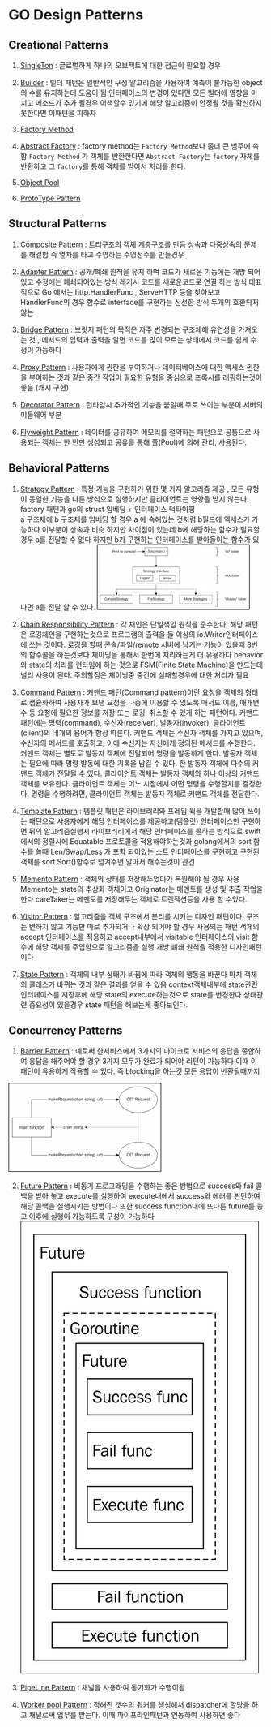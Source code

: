 # GO Design Patterns


## Creational Patterns

1. [SingleTon](https://github.com/BumwooPark/go-design-pattern/tree/master/singleton)
: 글로벌하게 하나의 오브젝트에 대한 접근이 필요할 경우

2. [Builder](https://github.com/BumwooPark/go-design-pattern/tree/master/builder)
: 빌더 패턴은 일반적인 구성 알고리즘을 사용하여 예측이 불가능한 object의 수를 유지하는데 도움이 됨 
인터페이스의 변경이 있다면 모든 빌더에 영향을 미치고 메소드가 추가 될경우 어색할수 있기에 해당 알고리즘이 안정될 것을 확신하지 못한다면 이패턴을 피하자

3. [Factory Method](https://github.com/BumwooPark/go-design-pattern/tree/master/factory_method)

4. [Abstract Factory](https://github.com/BumwooPark/go-design-pattern/tree/master/abstract_factory)
: factory method는 `Factory Method`보다 좀더 큰 범주에 속함  `Factory Method` 가 객체를 반환한다면 
`Abstract Factory`는 `factory` 자체를 반환하고 그 `factory`를 통해 객체를 받아서 처리를 한다.

5. [Object Pool](https://github.com/BumwooPark/go-design-pattern/tree/master/object_pool)
6. [ProtoType Pattern](https://github.com/BumwooPark/go-design-pattern/tree/master/prototype)


## Structural Patterns

1. [Composite Pattern](https://github.com/BumwooPark/go-design-pattern/tree/master/composite)
: 트리구조의 객체 계층구조를 만듬  상속과 다중상속의 문제를 해결함 즉 열차를 타고 수영하는 수영선수를 만들경우

2. [Adapter Pattern](https://github.com/BumwooPark/go-design-pattern/tree/master/adapter)
: 공개/폐쇄 원칙을 유지 하며 코드가 새로운 기능에는 개방 되어있고 수정에는 폐쇄되어있는 방식 레거시 코드를 새로운코드로 연결 하는 방식 
대표적으로 Go 에서는 http.HandlerFunc , ServeHTTP 등을 찾아보고 HandlerFunc의 경우 함수로 interface를 구현하는 신선한 방식
두개의 호환되지 않는 

3. [Bridge Pattern](https://github.com/BumwooPark/go-design-pattern/tree/master/bridge)
: 브릿지 패턴의 목적은 자주 변경되는 구조체에 유연성을 가져오는 것 , 메서드의 입력과 출력을 알면 코드를 많이 모르는 상태에서 코드를 쉽게 수정이 가능하다

4. [Proxy Pattern](https://github.com/BumwooPark/go-design-pattern/tree/master/proxy)
: 사용자에게 권한을 부여하거나 데이터베이스에 대한 액세스 권한을 부여하는 것과 같은 중간 작업이 필요한 유형을 중심으로 프록시를 래핑하는것이 좋음 (캐시 구현)

5. [Decorator Pattern](https://github.com/BumwooPark/go-design-pattern/tree/master/decorator)
: 런타임시 추가적인 기능을 붙일때 주로 쓰이는 부분이 서버의 미들웨어 부분

6. [Flyweight Pattern](https://github.com/BumwooPark/go-design-pattern/tree/master/flyweight)
: 데이터를 공유하여 메모리를 절약하는 패턴으로 공통으로 사용되는 객체는 한 번만 생성되고 공유를 통해 풀(Pool)에 의해 관리, 사용된다.


## Behavioral Patterns

1. [Strategy Pattern](https://github.com/BumwooPark/go-design-pattern/tree/master/strategy)
: 특정 기능을 구현하기 위한 몇 가지 알고리즘 제공 , 모든 유형이 동일한 기능을 다른 방식으로 실행하지만 클라이언트는 영향을 받지 않는다.
factory 패턴과 go의 struct 임베딩 + 인터페이스 덕타이핑  
a 구조체에 b 구조체를 임베딩 할 경우 a 에 속해있는 것처럼 b필드에 엑세스가 가능하다 이부분이 상속과 비슷 하지만 차이점이 있는데 
b에 해당하는 함수가 필요할경우 a를 전달할 수 없다 하지만 b가 구현하는 인터페이스를 받아들이는 함수가 있다면 a를 전달 할 수 있다.
![image](https://github.com/BumwooPark/go-design-pattern/blob/master/strategy/strategy.jpg?raw=true)

2. [Chain Responsibility Pattern](https://github.com/BumwooPark/go-design-pattern/tree/master/chain_responsibility)
: 각 채인은 단일책임 원칙을 준수한다, 해당 패턴은 로깅체인을 구현하는것으로 프로그램의 출력을 둘 이상의 io.Writer인터페이스에 쓰는 것이다.
로깅을 할때 콘솔/파일/remote 서버에 남기는 기능이 있을때 3번의 함수콜을 하는것보다 체이닝을 통해서 한번에 처리하는게 더 유용하다
behavior와 state의 처리를 런타임에 하는 것으로 FSM(Finite State Machine)을 만드는데 널리 사용이 된다.
주의할점은 체이닝중 중간에 실패할경우에 대한 처리가 필요 

3. [Command Pattern](https://github.com/BumwooPark/go-design-pattern/tree/master/command)
: 커맨드 패턴(Command pattern)이란 요청을 객체의 형태로 캡슐화하여 사용자가 보낸 요청을 나중에 이용할 수 있도록 매서드 이름, 매개변수 등 요청에 필요한 정보를 저장 또는 로깅, 취소할 수 있게 하는 패턴이다.
커맨드 패턴에는 명령(command), 수신자(receiver), 발동자(invoker), 클라이언트(client)의 네개의 용어가 항상 따른다. 커맨드 객체는 수신자 객체를 가지고 있으며, 수신자의 메서드를 호출하고,
 이에 수신자는 자신에게 정의된 메서드를 수행한다. 커맨드 객체는 별도로 발동자 객체에 전달되어 명령을 발동하게 한다. 발동자 객체는 필요에 따라 명령 발동에 대한 기록을 남길 수 있다.
  한 발동자 객체에 다수의 커맨드 객체가 전달될 수 있다. 클라이언트 객체는 발동자 객체와 하나 이상의 커맨드 객체를 보유한다. 
  클라이언트 객체는 어느 시점에서 어떤 명령을 수행할지를 결정한다. 명령을 수행하려면, 클라이언트 객체는 발동자 객체로 커맨드 객체를 전달한다.
  
4. [Template Pattern](https://github.com/BumwooPark/go-design-pattern/tree/master/template)
: 템플릿 패턴은 라이브러리와 프레임 웍을 개발할때 많이 쓰이는 패턴으로 사용자에게 해당 인터페이스를 제공하고(탬플릿) 인터페이스만 구현하면 
 뒤의 알고리즘실행시 라이브러리에서 해당 인터페이스를 콜하는 방식으로 
 swift에서의 정렬시에 Equatable 프로토콜을 적용해야하는것과 golang에서의 sort 함수를 쓸때 Len/Swap/Less 가 포함 되어있는  소트 인터페이스를 
 구현하고 구현된 객체를 sort.Sort()함수로 넘겨주면 알아서 해주는것이 관건 
 
5. [Memento Pattern](https://github.com/BumwooPark/go-design-pattern/tree/master/memento)
: 객체의 상태를 저장해두었다가 복원해야 될 경우 사용  Memento는 state의 추상화 객체이고 Originator는 매멘토를 생성 및 추출 작업을 한다
careTaker는 메멘토를 저장해두는 객체로 트랜젝션등을 사용 할 수있다.


6. [Visitor Pattern](https://github.com/BumwooPark/go-design-pattern/tree/master/visitor)
: 알고리즘을 객체 구조에서 분리를 시키는 디자인 패턴이다, 구조는 변하지 않고 기능만 따로 추가되거나 확장 되어야 할 경우 사용되는 패턴 
객체의 accept 인터페이스를 적용하고 accept내부에서 visitable 인터페이스의 visit 함수에 해당 객체를 주입함으로 알고리즘을 실행 
개방 폐쇄 원칙을 적용한 디자인패턴이다  

7. [State Pattern](https://github.com/BumwooPark/go-design-pattern/tree/master/state)
: 객체의 내부 상태가 바뀜에 따라 객체의 행동을 바꾼다  마치 객체의 클래스가 바뀌는 것과 같은 결과를 얻을 수 있음 
context객체내부에 state관련 인터페이스를 저장후에 해당 state의 execute하는것으로 state를 변경한다 상태관련 중요성이 있을경우 
state 패턴을 해보는게 좋아보인다.


## Concurrency Patterns

1. [Barrier Pattern](https://github.com/BumwooPark/go-design-pattern/tree/master/barrier_concurrency)
: 예로써 한서비스에서 3가지의 마이크로 서비스의 응답을 종합하여 응답을 해주어야 할 경우  3가지 모두가 완료가 되어야 리턴이 가능하다 
이때 이패턴이 유용하게 작용할 수 있다. 즉 blocking을 하는것 모든 응답이 반환될때까지 

![image](https://github.com/BumwooPark/go-design-pattern/blob/master/barrier_concurrency/image.jpg?raw=true)

2. [Future Pattern](https://github.com/BumwooPark/go-design-pattern/tree/master/future)
: 비동기 프로그래밍을 수행하는 좋은 방법으로 success와 fail 콜백을 받아 놓고 execute를 실행하여 execute내에서 success와 에러를 판단하여 
해당 콜백을 실행시키는 방법이다 또한 success function내에 또다른 future를 놓고 이후에 실행이 가능하도록 구성이 가능하다
![image](https://github.com/BumwooPark/go-design-pattern/blob/master/future/future.jpg?raw=true)

3. [PipeLine Pattern](https://github.com/BumwooPark/go-design-pattern/tree/master/pipeline)
: 채널을 사용하여 동기화가 수행이됨 

4. [Worker pool Pattern](https://github.com/BumwooPark/go-design-pattern/tree/master/worker_pool)
: 정해진 갯수의 워커를 생성해서 dispatcher에 할당을 하고  채널로써 업무를 받는다. 이때 파이프라인패턴과 연동하여 사용하면 좋다